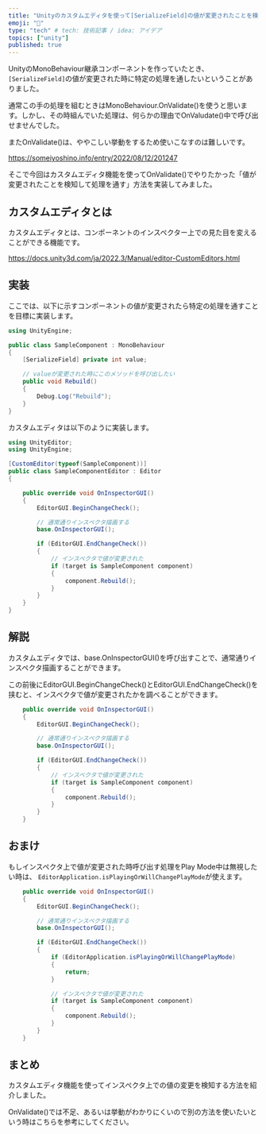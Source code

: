 ```yaml
---
title: "Unityのカスタムエディタを使って[SerializeField]の値が変更されたことを検知する方法"
emoji: "💨"
type: "tech" # tech: 技術記事 / idea: アイデア
topics: ["unity"]
published: true
---
```


UnityのMonoBehaviour継承コンポーネントを作っていたとき、`[SerializeField]`の値が変更された時に特定の処理を通したいということがありました。

通常この手の処理を組むときはMonoBehaviour.OnValidate()を使うと思います。しかし、その時組んでいた処理は、何らかの理由でOnValudate()中で呼び出せませんでした。

またOnValidate()は、ややこしい挙動をするため使いこなすのは難しいです。

https://someiyoshino.info/entry/2022/08/12/201247

そこで今回はカスタムエディタ機能を使ってOnValidate()でやりたかった「値が変更されたことを検知して処理を通す」方法を実装してみました。

## カスタムエディタとは

カスタムエディタとは、コンポーネントのインスペクター上での見た目を変えることができる機能です。

https://docs.unity3d.com/ja/2022.3/Manual/editor-CustomEditors.html

## 実装

ここでは、以下に示すコンポーネントの値が変更されたら特定の処理を通すことを目標に実装します。

```cs
using UnityEngine;

public class SampleComponent : MonoBehaviour
{
    [SerializeField] private int value;

    // valueが変更された時にこのメソッドを呼び出したい
    public void Rebuild()
    {
        Debug.Log("Rebuild");
    }
}
```

カスタムエディタは以下のように実装します。

```cs
using UnityEditor;
using UnityEngine;

[CustomEditor(typeof(SampleComponent))]
public class SampleComponentEditor : Editor
{

    public override void OnInspectorGUI()
    {
        EditorGUI.BeginChangeCheck();

        // 通常通りインスペクタ描画する
        base.OnInspectorGUI();

        if (EditorGUI.EndChangeCheck())
        {
            // インスペクタで値が変更された
            if (target is SampleComponent component)
            {
                component.Rebuild();
            }
        }
    }
}
```

## 解説

カスタムエディタでは、base.OnInspectorGUI()を呼び出すことで、通常通りインスペクタ描画することができます。

この前後にEditorGUI.BeginChangeCheck()とEditorGUI.EndChangeCheck()を挟むと、インスペクタで値が変更されたかを調べることができます。

```cs
    public override void OnInspectorGUI()
    {
        EditorGUI.BeginChangeCheck();

        // 通常通りインスペクタ描画する
        base.OnInspectorGUI();

        if (EditorGUI.EndChangeCheck())
        {
            // インスペクタで値が変更された
            if (target is SampleComponent component)
            {
                component.Rebuild();
            }
        }
    }
```

## おまけ

もしインスペクタ上で値が変更された時呼び出す処理をPlay Mode中は無視したい時は、 `EditorApplication.isPlayingOrWillChangePlayMode`が使えます。

```cs
    public override void OnInspectorGUI()
    {
        EditorGUI.BeginChangeCheck();

        // 通常通りインスペクタ描画する
        base.OnInspectorGUI();

        if (EditorGUI.EndChangeCheck())
        {
            if (EditorApplication.isPlayingOrWillChangePlayMode)
            {
                return;
            }

            // インスペクタで値が変更された
            if (target is SampleComponent component)
            {
                component.Rebuild();
            }
        }
    }
```

## まとめ

カスタムエディタ機能を使ってインスペクタ上での値の変更を検知する方法を紹介しました。

OnValidate()では不足、あるいは挙動がわかりにくいので別の方法を使いたいという時はこちらを参考にしてください。

